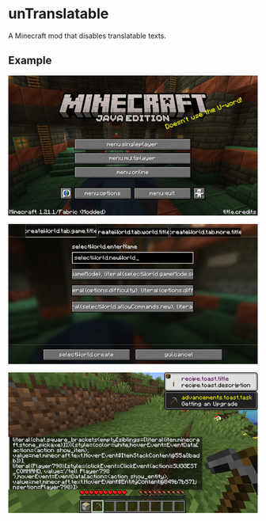 # unTranslatable

A Minecraft mod that disables translatable texts.

## Example

![P1](./photos/1.png)

![P2](./photos/2.png)

![P3](./photos/3.png)